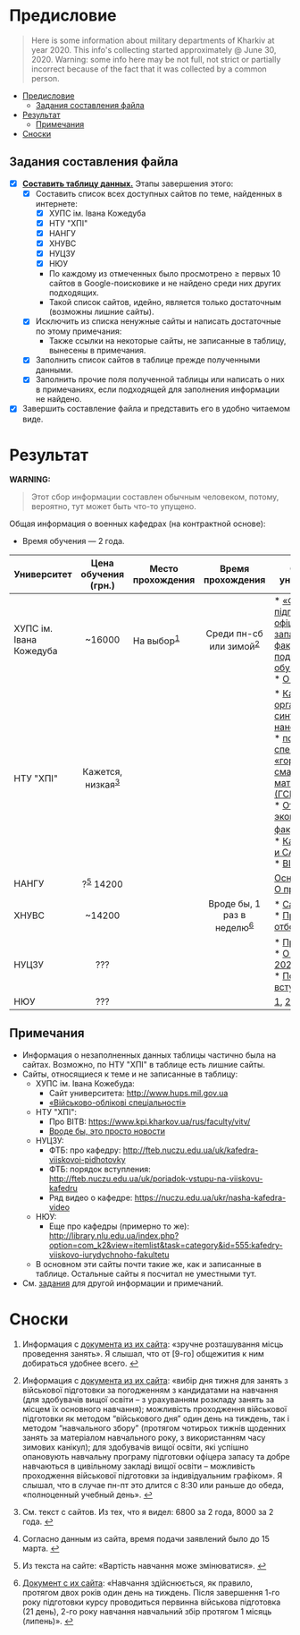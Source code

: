 # Предисловие
<a id="pre"></a>

<!-- ``rev`` and ``rel`` are partially incorrect here, but, as for me, it doesn't influence on this document's display. -->

> <p> Here is some information about military departments of Kharkiv at year 2020. This info's collecting started approximately @ June 30, 2020. Warning: some info here may be not full, not strict or partially incorrect because of the fact that it was collected by a common person.

* [Предисловие](#pre) <!-- or ``#toc_1`` -->
    * [Задания составления файла](#tasks)
    <!-- * [Другое](#other) -->
* [Результат](#result)
    * [Примечания](#notes)
* [Сноски](#footnotes)

## Задания составления файла
<a id="tasks"></a>

* [x] <u>**Составить таблицу данных.**</u> Этапы завершения этого:
  + [x] Составить список всех доступных сайтов по теме, найденных в интернете:
      + [x] ХУПС ім. Івана Кожедуба
      + [x] НТУ "ХПІ"
      + [x] НАНГУ
      + [x] ХНУВС
      + [x] НУЦЗУ
      + [x] НЮУ
      * По каждому из отмеченных было просмотрено &ge; первых 10 сайтов в Google-поисковике и не найдено среди них других подходящих.
      * Такой список сайтов, идейно, является только достаточным (возможны лишние сайты).
  + [x] Исключить из списка ненужные сайты и написать достаточные по этому примечания:
      * Также ссылки на некоторые сайты, не записанные в таблицу, вынесены в примечания.
  + [x] Заполнить список сайтов в таблице прежде полученными данными.
  + [x] Заполнить прочие поля полученной таблицы или написать о них в примечаниях, если подходящей для заполнения информации не найдено.
* [x] Завершить составление файла и представить его в удобно читаемом виде.

<!-- For tests you can view README.Basic.md.
## Other
<a id="other"></a>

Some tests are hidden in the read document.
-->

# Результат
<a id="result"></a>

**WARNING:**
> Этот сбор информации составлен обычным человеком, потому, вероятно, тут может быть что-то упущено.

Общая информация о военных кафедрах (на контрактной основе):
* Время обучения — 2 года.


Университет | Цена обучения (грн.)| Место прохождения | Время прохождения | Сайты от университета
----|:----:|----|:----:|----
ХУПС ім. Івана Кожедуба | ~16000 | На выбор<sup id="fnref1"><a href="#fn1" rel="footnote">1</a></sup> | Среди пн-сб или зимой<sup id="fnref2">[2](#fn2)</a></sup> | * [«Факультет підготовки офіцерів запасу» (про факультет, подготовку и обучение)](http://www.hups.mil.gov.ua/pidgotovka-oficeriv-zapasy/), <br> * [О наборе (pdf)](http://www.hups.mil.gov.ua/assets/doc/oficery-zapasa/dovidnik-oficeru-zapasy.pdf)
НТУ "ХПІ" | Кажется, низкая<sup id="fnref3">[3](#fn3)</sup> ||| * [Кафедра органического синтеза и нанотехнологий][kpi1], <br> * [по военной специальности «горюче-смазочные материалы (ГСМ)»](https://web.kpi.kharkov.ua/cit/ru/voennaya-kafedra/), <br> * [От экономического факультета](http://web.kpi.kharkov.ua/ek/ru/voennaya-kafedra/)<sup id ="fnref4">[4](#fn4)</sup>, <br> * [Кафедра ТММ и САПР][tmm+], <br> * [ВІТВ](http://vitv.kh.ua)
НАНГУ | ?<sup id="fnref5">[5](#fn5)</sup> 14200 | | | [Основной сайт](http://nangu.edu.ua/page/pidgotovka-oficeriv-zapasu), [О приёме](http://nangu.edu.ua/page/vartist-pidgotovki-oficeriv-zapasu)
ХНУВС| ~14200 ||  Вроде бы, 1 раз в неделю<sup id="fnref6">[6](#fn6)</sup> | * [Сайт](http://univd.edu.ua/uk/dir/1866),<br> * [Правила отбора (pdf)](http://univd.edu.ua/files/vk/vk_2019.pdf)
НУЦЗУ | ??? ||| * [Про кафедру](https://nuczu.edu.ua/rus/fakultety-i-kafedry/kafedra-voennoj-podgotovki), <br> * [О наборе в 2020 году](https://nuczu.edu.ua/rus/kafedra-viiskovoi-pidhotovky-oholoshuye-nabir-u-2019-rotsi), <br> * [Порядок вступления](https://nuczu.edu.ua/ukr/poriadok-vstupu-na-viiskovu-kafedru)
НЮУ | ??? ||| [1](https://nlu.edu.ua/ru/інститути-факультети/військово-юридичний-факультет-№6/), [2](http://pli.nlu.edu.ua/?p=3156), [кафедры][departments_nlu]

## Примечания
<a id="notes"></a>


* Информация о незаполненных данных таблицы частично была на сайтах. Возможно, по НТУ "ХПІ" в таблице есть лишние сайты.
* Сайты, относящиеся к теме и не записанные в таблицу:
    + ХУПС ім. Івана Кожебуда:
        * Сайт университета: http://www.hups.mil.gov.ua
        * [«Військово-облікові спеціальності»](http://www.hups.mil.gov.ua/assets/doc/oficery-zapasa/perelik-vos-oficery-zapasa-hnups.pdf)
    + НТУ "ХПІ":
        * Про ВІТВ: https://www.kpi.kharkov.ua/rus/faculty/vitv/
        * [Вроде бы, это просто новости](https://www.kpi.kharkov.ua/rus/tag/voennaya-podgotovka/)
    + НУЦЗУ:
        * ФТБ: про кафедру: http://fteb.nuczu.edu.ua/uk/kafedra-viiskovoi-pidhotovky
        * ФТБ: порядок вступления: http://fteb.nuczu.edu.ua/uk/poriadok-vstupu-na-viiskovu-kafedru
        * Ряд видео о кафедре: https://nuczu.edu.ua/ukr/nasha-kafedra-video
    + НЮУ:
        * Еще про кафедры (примерно то же): http://library.nlu.edu.ua/index.php?option=com_k2&view=itemlist&task=category&id=555:kafedry-viiskovo-iurydychnoho-fakultetu
    + В основном эти сайты почти такие же, как и записанные в таблице. Остальные сайты я посчитал не уместными тут.
* См. [задания](#tasks) для другой информации и примечаний.

<!-- &#8617; &#10155; -->
<!-- Some quotes: « » -->

<!-- PART 1 (was cut off) -->

# Сноски
<a id="footnotes"></a>

<ol>

<li id="fn1">
<p>Информация с <a href="http://www.hups.mil.gov.ua/assets/doc/oficery-zapasa/dovidnik-oficeru-zapasy.pdf">документа из их сайта</a>: «зручне розташування місць проведення занять». Я слышал, что от [9-го] общежития к ним добираться удобнее всего.&nbsp;<a href="#fnref1" rev="footnote">&#8617;</a></p>
</li>

<li id="fn2">
<p>Информация с <a href="http://www.hups.mil.gov.ua/assets/doc/oficery-zapasa/dovidnik-oficeru-zapasy.pdf">документа из их сайта</a>: «вибір дня тижня для занять з військової підготовки за погодженням з кандидатами на навчання (для здобувачів вищої освіти – з урахуванням розкладу занять за місцем їх основного навчання); можливість проходження військової підготовки як методом “військового дня” один день на тиждень, так і методом “навчального збору” (протягом чотирьох тижнів щоденних занять за матеріалом навчального року, з використанням часу зимових канікул); для здобувачів вищої освіти, які успішно опановують навчальну програму підготовки офіцера запасу та добре навчаються в цивільному закладі вищої освіти – можливість проходження військової підготовки за індивідуальним графіком». Я слышал, что в случае пн-пт это длится с 8:30 или раньше до обеда, «полноценный учебный день».&nbsp;<a href="#fnref2" rev="footnote">&#8617;</a></p>
</li>

<li id="fn3">
<p>См. текст с сайтов. Из тех, что я видел: 6800 за 2 года, 8000 за 2 года.&nbsp;<a href="#fnref3" rev="footnote">&#8617;</a></p>
</li>

<li id="fn4">
<p>Согласно данным из сайта, время подачи заявлений было до 15 марта.&nbsp;<a href="#fnref4" rev="footnote">&#8617;</a></p>
</li>

<li id="fn5">
<p>Из текста на сайте: «Вартість навчання може змінюватися».&nbsp;<a href="#fnref5" rev="footnote">&#8617;</a></p>
</li>

<li id="fn6">
<p><a href="http://univd.edu.ua/files/vk/vk_2019.pdf">Документ с их сайта</a>: «Навчання здійснюється, як правило, протягом двох років один день на тиждень. Після завершення 1-го року підготовки курсу проводиться первинна військова підготовка (21 день), 2-го року навчання навчальний збір протягом 1 місяць (липень)».&nbsp;<a href="#fnref6" rev="footnote">&#8617;</a></p>
</li>

<ol>


[kpi1]: http://web.kpi.kharkov.ua/nanochem/voennaya-kafedra-ntu-hpi/
[tmm+]: https://web.kpi.kharkov.ua/tmm-sapr/ru/voennaya-kafedra/
[departments_nlu]: http://library.nlu.edu.ua/index.php?option=com_k2&view=itemlist&task=category&id=555:kafedry-viiskovo-iurydychnoho-fakultetu&Itemid=151
